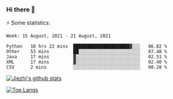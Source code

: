 ### Hi there 👋

⚡ Some statistics:

<!--START_SECTION:waka-->
```text
Week: 15 August, 2021 - 21 August, 2021

Python   10 hrs 22 mins  █████████████████████▓░░░   86.82 % 
Other    53 mins         ██░░░░░░░░░░░░░░░░░░░░░░░   07.48 % 
Java     17 mins         ▓░░░░░░░░░░░░░░░░░░░░░░░░   02.51 % 
XML      17 mins         ▓░░░░░░░░░░░░░░░░░░░░░░░░   02.40 % 
CSV      2 mins          ░░░░░░░░░░░░░░░░░░░░░░░░░   00.28 % 
```
<!--END_SECTION:waka-->

[![Jiezhi's github stats](https://github-readme-stats.vercel.app/api?username=Jiezhi&show_icons=true)](https://github.com/Jiezhi/github-readme-stats)

[![Top Langs](https://github-readme-stats.vercel.app/api/top-langs/?username=Jiezhi&hide=javascript,html)](https://github.com/Jiezhi/github-readme-stats)
<!--
**Jiezhi/Jiezhi** is a ✨ _special_ ✨ repository because its `README.md` (this file) appears on your GitHub profile.

Here are some ideas to get you started:

- 🔭 I’m currently working on ...
- 🌱 I’m currently learning ...
- 👯 I’m looking to collaborate on ...
- 🤔 I’m looking for help with ...
- 💬 Ask me about ...
- 📫 How to reach me: ...
- 😄 Pronouns: ...
- ⚡ Fun fact: ...
-->

